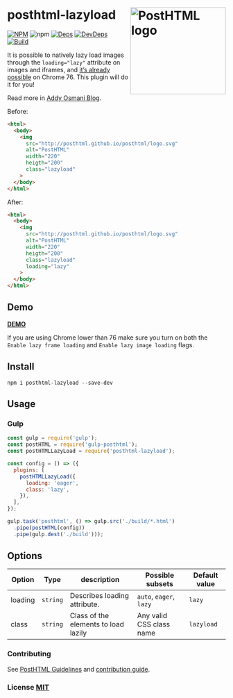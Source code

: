 # posthtml-lazyload <img align="right" width="220" height="200" title="PostHTML logo" src="http://posthtml.github.io/posthtml/logo.svg">

[![NPM][npm]][npm-url]
![npm](https://img.shields.io/npm/dw/posthtml-lazyload.svg)
[![Deps][deps]][deps-url]
[![DevDeps][dev-deps]][dev-deps-url]
[![Build][build]][build-badge]

 It is possible to natively lazy load images through the `loading="lazy"` attribute on images and iframes, and [it’s already possible](https://caniuse.com/#feat=loading-lazy-attr) on Chrome 76. This plugin will do it for you!
 
 Read more in [Addy Osmani Blog](https://addyosmani.com/blog/lazy-loading/).

Before:
``` html
<html>
  <body>
    <img 
      src="http://posthtml.github.io/posthtml/logo.svg" 
      alt="PostHTML" 
      width="220"
      heigth="200" 
      class="lazyload"
    > 
  </body>
</html>
```

After:
``` html
<html>
  <body>
    <img 
      src="http://posthtml.github.io/posthtml/logo.svg" 
      alt="PostHTML" 
      width="220"
      heigth="200" 
      class="lazyload"
      loading="lazy"
    > 
  </body>
</html>
```

## Demo
[**DEMO**](https://mathiasbynens.be/demo/img-loading-lazy)

If you are using Chrome lower than 76 make sure you turn on both the `Enable lazy frame loading` and `Enable lazy image loading` flags.

## Install

```npm
npm i posthtml-lazyload --save-dev
```

## Usage

### Gulp

``` js
const gulp = require('gulp');
const postHTML = require('gulp-posthtml');
const postHTMLLazyLoad = require('posthtml-lazyload');

const config = () => ({
  plugins: [
    postHTMLLazyLoad({
      loading: 'eager',
      class: 'lazy',
    }),
  ],
});

gulp.task('posthtml', () => gulp.src('./build/*.html')
  .pipe(postHTML(config))
  .pipe(gulp.dest('./build')));
```

## Options

| Option | Type | description | Possible subsets | Default value |
| ------ | ------ | ------ | ------ | ------ |
 loading | `string` | Describes loading attribute. | `auto`, `eager`, `lazy` | `lazy` |
 class | `string` | Class of the elements to load lazily | Any valid CSS class name | `lazyload` |

### Contributing

See [PostHTML Guidelines](https://github.com/posthtml/posthtml/tree/master/docs) and [contribution guide](CONTRIBUTING.md).

### License [MIT](LICENSE)

[npm]: https://img.shields.io/npm/v/posthtml-lazyload.svg
[npm-url]: https://npmjs.com/package/posthtml-lazyload

[deps]: https://david-dm.org/posthtml/posthtml.svg
[deps-url]: https://david-dm.org/webistomin/posthtml-lazyload

[dev-deps]: https://david-dm.org/webistomin/posthtml-lazyload/dev-status.svg
[dev-deps-url]: https://david-dm.org/webistomin/posthtml-lazyload?type=dev

[style]: https://img.shields.io/badge/code%20style-standard-yellow.svg
[style-url]: http://standardjs.com/

[build]: https://travis-ci.com/webistomin/posthtml-lazyload.svg?token=CqDseQbTs4cMwNAwVsgp&branch=master
[build-badge]: https://travis-ci.com/webistomin/posthtml-lazyload
